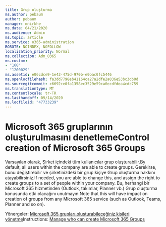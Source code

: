 ```yaml
---
title: Grup oluşturma
ms.author: pebaum
author: pebaum
manager: mnirkhe
ms.date: 04/21/2020
ms.audience: Admin
ms.topic: article
ms.service: o365-administration
ROBOTS: NOINDEX, NOFOLLOW
localization_priority: Normal
ms.collection: Adm_O365
ms.custom:
- "168"
- "1200029"
ms.assetid: e06cdce9-1e43-475d-970b-e0bac0fc5446
ms.openlocfilehash: fa3dd7798eb41164ca27a2dfe2a036e53bc3db0d
ms.sourcegitcommit: c6692ce0fa1358ec3529e59ca0ecdfdea4cdc759
ms.translationtype: MT
ms.contentlocale: tr-TR
ms.lasthandoff: 09/14/2020
ms.locfileid: "47733239"
---
```

# <a name="control-creation-of-microsoft-365-groups"></a><span data-ttu-id="011f2-102">Microsoft 365 gruplarının oluşturulmasını denetleme</span><span class="sxs-lookup"><span data-stu-id="011f2-102">Control creation of Microsoft 365 Groups</span></span>

<span data-ttu-id="011f2-103">Varsayılan olarak, Şirket içindeki tüm kullanıcılar grup oluşturabilir.</span><span class="sxs-lookup"><span data-stu-id="011f2-103">By default, all users within the company are able to create groups.</span></span> <span data-ttu-id="011f2-104">Gerekirse, bunu değiştirebilir ve şirketinizdeki bir grup kişiye Grup oluşturma hakkını atayabilirsiniz.</span><span class="sxs-lookup"><span data-stu-id="011f2-104">If needed, you are able to change this, and assign the right to create groups to a set of people within your company.</span></span> <span data-ttu-id="011f2-105">Bu, herhangi bir Microsoft 365 hizmetinden (Outlook, takımlar, Planner vb.) Grup oluşturma konusunda etki olacağını unutmayın.</span><span class="sxs-lookup"><span data-stu-id="011f2-105">Note that this will have impact on creation of groups from any Microsoft 365 service (such as Outlook, Teams, Planner and so on).</span></span>
  
<span data-ttu-id="011f2-106">Yönergeler: [Microsoft 365 grupları oluşturabileceğiniz kişileri yönetme](https://docs.microsoft.com/microsoft-365/admin/create-groups/manage-creation-of-groups)</span><span class="sxs-lookup"><span data-stu-id="011f2-106">Instructions: [Manage who can create Microsoft 365 Groups](https://docs.microsoft.com/microsoft-365/admin/create-groups/manage-creation-of-groups)</span></span>
